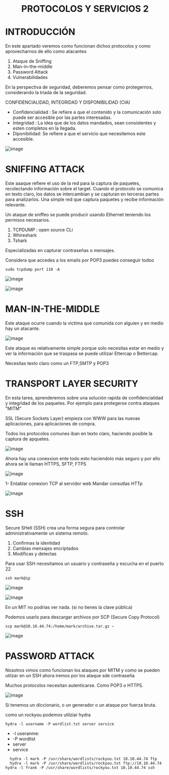 <h1 align="center"> PROTOCOLOS Y SERVICIOS 2 </h1>

# INTRODUCCIÓN

En este apartado veremos como funcionan dichos protocolos y como aprovecharnos de ello como atacantes

1. Ataque de Sniffing
2. Man-in-the-middle
3. Password Attack
4. Vulnerabilidades

En la perspectiva de seguridad, deberemos pensar como protegernos, considerando la triada de la seguridad.

CONFIDENCIALIDAD, INTEGRIDAD Y DISPONIBILIDAD (CIA) 

- Confidencialidad : Se refiere a que el contenido y la comunicación solo puede ser accesible por las partes interesadas.
- Integridad : La idea que de los datos mandados, sean consistentes y esten completos en la llegada.
- Diponibilidad: Se refiere a que el servicio que necesitemos este accesible.

![image](https://github.com/user-attachments/assets/e66068bc-2e2c-450d-9dbd-4575869111f9)

# SNIFFING ATTACK

Este aaaque refiere el uso de la red para la captura de paquetes, recolectando información sobre el target. Cuando el protocolo se comunica en texto claro, los datos se intercambian y se capturan en terceras partes para analizarlos. Una simple red que captura paquetes y recibe información relevante.

Un ataque de sniffeo se puede producir usando Ethernet teniendo los permisos necesarios.

1. TCPDUMP : open source CLi
2. Whireshark
3. Tshark

Especializadas en capturar contraseñas o mensajes.

Considera que accedes a los emails por POP3 puedes conseguir todoo

```
sudo tcpdump port 110 -A
```

![image](https://github.com/user-attachments/assets/b8ebbb6a-dcbf-4db2-9750-31efbae04faa)

![image](https://github.com/user-attachments/assets/41929c9f-b598-476f-b3b8-3f04e7156c15)

# MAN-IN-THE-MIDDLE

Este ataque ocurre cuando la victima que comunida con alguien y en medio hay un atacante.

![image](https://github.com/user-attachments/assets/210dd782-1585-4b7e-9f57-2aed8a13fc8c)

Este ataque es relativamente simple porque solo necesitas estar en medio y ver la información que se traspasa se puede utilizar Ettercap o Bettercap.

Necesitas texto claro como un FTP,SMTP y POP3

# TRANSPORT LAYER SECURITY

En esta tarea, aprenderemos sobre una solución rapida de confidencialidad y integridad de los paquetes. Por ejemplo para protegerse contra ataques "MITM" 

SSL (Secure Sockets Layer) empieza con WWW para las nuevas aplicaciones, para aplicaciones de compra. 

Todos los protocolos comunes iban en texto claro, haciendo posible la captura de apquetes.

![image](https://github.com/user-attachments/assets/a35675a3-cf31-4766-aab5-5334d98a0acf)

Ahora hay una conexxion ente todo esto haciendolo más seguro y por ello ahora se le llaman HTTPS, SFTP, FTPS

![image](https://github.com/user-attachments/assets/9753f378-8305-4199-a694-d328dc8a3254)

1- Entablar conexion TCP al servidor web
Mandar consutlas HTTp

![image](https://github.com/user-attachments/assets/062ecf55-3fd5-49c2-9683-2b31eb4d983e)

# SSH

Secure SHell (SSH) crea una forma segura para controlar administrativamente un sistema remoto. 

1. Confirmas la identidad
2. Cambias mensajes encriptados
3. Modificas y detectas

Para usar SSH necesitamos un usuario y contraseña y escucha en el puerto 22

```
ssh mark@ip
```

![image](https://github.com/user-attachments/assets/86923be5-2f93-48f7-b386-4ac1a04d43fe)

![image](https://github.com/user-attachments/assets/102028b6-d661-41b1-b5d4-17af2276eaa6)

En un MIT no podrías ver nada. (si no tienes la clave pública)

Podemos usarlo para descargar archivos por SCP (Secure Copy Protocol)

```
scp mark@10.10.44.74:/home/mark/archive.tar.gz ~
```

![image](https://github.com/user-attachments/assets/81bbd455-5c01-425a-9059-c34ac3932fef)

# PASSWORD ATTACK

Nosotros vimos como funcionan los ataques por MITM y como se pueden utilzar en un SSH ahora iremos por los ataque sde contraseña

Muchos protocolos necesitan autenticarse. Como POP3 o HTTPS.

![image](https://github.com/user-attachments/assets/67888565-aea9-4fb5-a9e8-6e611cb0ade7)

Si tenemos un diccionario, o un generador o un ataque por fuerza bruta.

como un rockyou podemos utilziar hydra

```
hydra -l username -P wordlist.txt server service
```

- -l useranme:
- -P wordlist
- server
- service

```
  hydra -l mark -P /usr/share/wordlists/rockyou.txt 10.10.44.74 ftp
  hydra -l mark -P /usr/share/wordlists/rockyou.txt ftp://10.10.44.74
hydra -l frank -P /usr/share/wordlists/rockyou.txt 10.10.44.74 ssh
```


